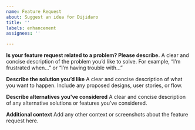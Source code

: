 ```yaml
---
name: Feature Request
about: Suggest an idea for Dijidaro
title: ''
labels: enhancement
assignees: ''

---
```


**Is your feature request related to a problem? Please describe.**
A clear and concise description of the problem you’d like to solve. For example, “I’m frustrated when...” or “I’m having trouble with...”

**Describe the solution you’d like**
A clear and concise description of what you want to happen. Include any proposed designs, user stories, or flow.

**Describe alternatives you've considered**
A clear and concise description of any alternative solutions or features you’ve considered.

**Additional context**
Add any other context or screenshots about the feature request here.
